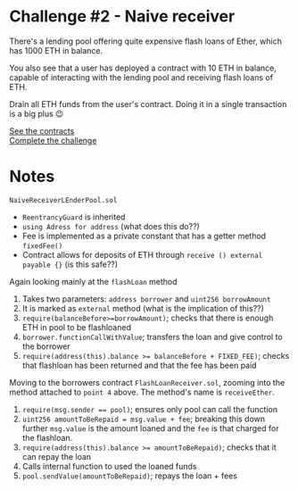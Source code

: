 # Challenge #2 - Naive receiver
There's a lending pool offering quite expensive flash loans of Ether, which has 1000 ETH in balance.

You also see that a user has deployed a contract with 10 ETH in balance, capable of interacting with the lending pool and receiving flash loans of ETH.

Drain all ETH funds from the user's contract. Doing it in a single transaction is a big plus 😉

[See the contracts](https://github.com/nicolasgarcia214/damn-vulnerable-defi-foundry/tree/master/src/Contracts/naive-receiver)
<br/>
[Complete the challenge](https://github.com/nicolasgarcia214/damn-vulnerable-defi-foundry/blob/master/test/Levels/naive-receiver/NaiveReceiver.t.sol)

# Notes

`NaiveReceiverLEnderPool.sol`

- `ReentrancyGuard` is inherited 
- `using Adress for address` (what does this do??)
- Fee is implemented as a private constant that has a getter method `fixedFee()`
- Contract allows for deposits of ETH through `receive () external payable {}` (is this safe??)

Again looking mainly at the `flashLoan` method

1. Takes two parameters: `address borrower` and `uint256 borrowAmount`
2. It is marked as `external` method (what is the implication of this??)
3. `require(balanceBefore>=borrowAmount)`; checks that there is enough ETH in pool to be flashloaned
4. `borrower.functionCallWithValue`; transfers the loan and give control to the borrower
5. `require(address(this).balance >= balanceBefore + FIXED_FEE)`; checks that flashloan has been returned and that the fee has been paid

Moving to the borrowers contract `FlashLoanReceiver.sol`, zooming into the method attached to `point 4` above. The method's name is `receiveEther`.
1. `require(msg.sender == pool)`; ensures only pool can call the function
2. `uint256 amountToBeRepaid = msg.value + fee`; breaking this down further `msg.value` is the amount loaned and the `fee` is that charged for the flashloan.
3. `require(address(this).balance >= amountToBeRepaid)`; checks that it can repay the loan
4. Calls internal function to used the loaned funds
5. `pool.sendValue(amountToBeRepaid)`; repays the loan + fees
